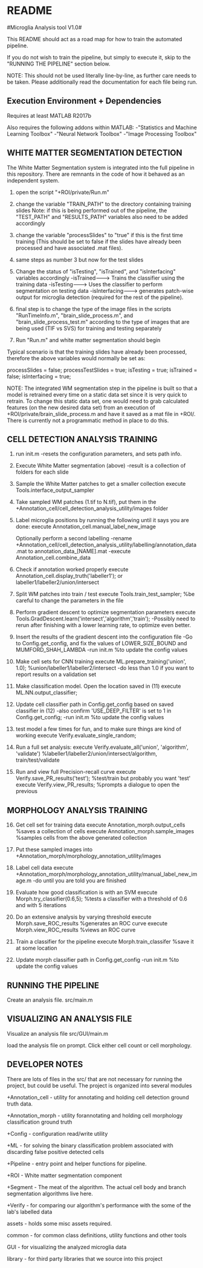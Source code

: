 # README #

#Microglia Analysis tool V1.0#

This README should act as a road map for how to train the automated pipeline.

If you do not wish to train the pipeline, but simply to execute it, skip to the "RUNNING THE PIPELINE" section below.

NOTE: This should not be used literally line-by-line, as further care needs to be taken. Please additionally read the documentation for each file being run.

## Execution Environment + Dependencies ##

Requires at least MATLAB R2017b

Also requires the following addons within MATLAB:
-"Statistics and Machine Learning Toolbox"
-"Neural Network Toolbox"
-"Image Processing Toolbox" 

## WHITE MATTER SEGMENTATION DETECTION

The White Matter Segmentation system is integrated into the full pipeline in this repository. There are remnants in the code of how it behaved as an independent system. 

1. open the script "+ROI/private/Run.m"

2. change the variable "TRAIN_PATH" to the directory containing training slides
   Note: if this is being performed out of the pipeline, the "TEST_PATH" and
   "RESULTS_PATH" variables also need to be added accordingly

3. change the variable "processSlides" to "true" if this is the first time training (This should be set to false if the slides have already been processed and have associated .mat files).

4. same steps as number 3 but now for the test slides

5. Change the status of "isTesting", "isTrained", and "isInterfacing" variables accordingly
    -isTrained---> Trains the classifier using the training data
    -isTesting---> Uses the classifier to perform segmentation on testing data
    -isInterfacing---> generates patch-wise output for microglia detection (required for the rest of the pipeline).

6. final step is to change the type of the image files in the scripts "RunTimeInfo.m",
    "brain_slide_process.m", and "brain_slide_process_test.m" according to the type of
    images that are being used (TIF vs SVS) for training and testing separately

7. Run "Run.m" and white matter segmentation should begin

Typical scenario is that the training slides have already been processed,
therefore the above variables would normally be set as:

processSlides = false;
processTestSlides = true;
isTesting = true;
isTrained = false;
isInterfacing = true;

NOTE: The integrated WM segmentation step in the pipeline is built so that a model is retrained every time on a static data set since it is very quick to retrain. To change this static data set, one would need to grab calculated features (on the new desired data set) from an execution of +ROI/private/brain_slide_process.m and have it saved as a mat file in +ROI/. There is currently not a programmatic method in place to do this.  

## CELL DETECTION ANALYSIS TRAINING

1. run init.m
-resets the configuration parameters, and sets path info.

2. Execute White Matter segmentation (above)
-result is a collection of folders for each slide

3. Sample the White Matter patches to get a smaller collection
execute Tools.interface_output_sampler

4. Take sampled WM patches (1.tif to N.tif), put them in the +Annotation_cell/cell_detection_analysis_utility/images folder

5. Label microglia positions by running the following until it says you are done:
execute Annotation_cell.manual_label_new_image

    Optionally perform a second labelling
    -rename +Annotation_cell/cell_detection_analysis_utility/labelling/annotation_data.mat to annotation_data_[NAME].mat
    -execute Annotation_cell.combine_data

6. Check if annotation worked properly
execute Annotation_cell.display_truth('labeller1'); or labeller1/labeller2/union/intersect

7. Split WM patches into train / test
execute Tools.train_test_sampler; %be careful to change the parameters in the file

8. Perform gradient descent to optimize segmentation parameters
execute Tools.GradDescent.learn('intersect','algorithm','train');
-Possibly need to rerun after finishing with a lower learning rate, to optimize even better.

9. Insert the results of the gradient descent into the configuration file
-Go to Config.get_config, and fix the values of LOWER_SIZE_BOUND and MUMFORD_SHAH_LAMBDA
-run init.m  %to update the config values

10. Make cell sets for CNN training
execute ML.prepare_training('union', 1.0); %union/labeller1/labeller2/intersect
-do less than 1.0 if you want to report results on a validation set

11. Make classification model. Open the location saved in (11)
execute ML.NN.output_classifier;

12. Update cell classifier path in Config.get_config based on saved classifier in (12)
-also confirm 'USE_DEEP_FILTER' is set to 1 in Config.get_config;
-run init.m  %to update the config values

13. test model a few times for fun, and to make sure things are kind of working
execute Verify.evaluate_single_random;

14. Run a full set analysis:
execute Verify.evaluate_all('union', 'algorithm', 'validate') %labeller1/labeller2/union/intersect/algorithm, train/test/validate

15. Run and view full Precision-recall curve
execute Verify.save_PR_results('test'); %test/train but probably you want 'test'
execute Verify.view_PR_results; %prompts a dialogue to open the previous

## MORPHOLOGY ANALYSIS TRAINING

16. Get cell set for training data
execute Annotation_morph.output_cells %saves a collection of cells
execute Annotation_morph.sample_images %samples cells from the above generated collection

17. Put these sampled images into +Annotation_morph/morphology_annotation_utility/images

18. Label cell data
execute +Annotation_morph/morphology_annotation_utility/manual_label_new_image.m
-do until you are told you are finished

19. Evaluate how good classification is with an SVM
execute Morph.try_classifier(0.6,5); %tests a classifier with a threshold of 0.6 and with 5 iterations

20. Do an extensive analysis by varying threshold
execute Morph.save_ROC_results %generates an ROC curve
execute Morph.view_ROC_results %views an ROC curve

21. Train a classifier for the pipeline
execute Morph.train_classifer %save it at some location

22. Update morph classifier path in Config.get_config
-run init.m  %to update the config values


## RUNNING THE PIPELINE

Create an analysis file.
src/main.m 

## VISUALIZING AN ANALYSIS FILE

Visualize an analysis file
src/GUI/main.m

load the analysis file on prompt.
Click either cell count or cell morphology.

## DEVELOPER NOTES

There are lots of files in the src/ that are not necessary for running the project, but could be useful.
The project is organized into several modules

+Annotation_cell - utility for annotating and holding cell detection ground truth data.

+Annotation_morph - utility forannotating and holding cell morphology classification ground truth

+Config - configuration read/write utility

+ML - for solving the binary classification problem associated with discarding false positive detected cells

+Pipeline - entry point and helper functions for pipeline.

+ROI - White matter segmentation component

+Segment - The meat of the algorithm. The actual cell body and branch segmentation algorithms live here.

+Verify - for comparing our algorithm's performance with the some of the lab's labelled data

assets - holds some misc assets required.

common - for common class definitions, utility functions and other tools

GUI - for visualizing the analyzed microglia data

library - for third party libraries that we source into this project